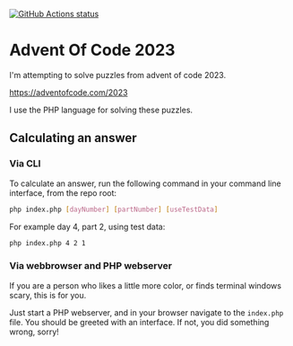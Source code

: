 
[![GitHub Actions status](https://github.com/mentosmenno2/advent-of-code-2023/workflows/Build%20%26%20test/badge.svg)](https://github.com/mentosmenno2/advent-of-code-2023/actions)

# Advent Of Code 2023

I'm attempting to solve puzzles from advent of code 2023.

https://adventofcode.com/2023

I use the PHP language for solving these puzzles.

## Calculating an answer

### Via CLI

To calculate an answer, run the following command in your command line interface, from the repo root:

```sh
php index.php [dayNumber] [partNumber] [useTestData]
```

For example day 4, part 2, using test data:
```sh
php index.php 4 2 1
```

### Via webbrowser and PHP webserver

If you are a person who likes a little more color, or finds terminal windows scary, this is for you.

Just start a PHP webserver, and in your browser navigate to the `index.php` file. You should be greeted with an interface. If not, you did something wrong, sorry!
